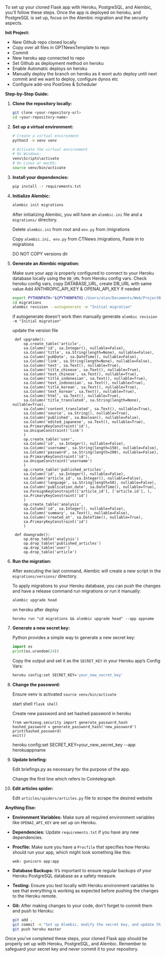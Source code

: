 To set up your cloned Flask app with Heroku, PostgreSQL, and Alembic, you'll follow these steps. Once the app is deployed on heroku, and PostgreSQL is set up, focus on the Alembic migration and the security aspects.

**Init Project:**
- New Github repo cloned locally
- Copy over all files in GPTNewsTemplate to repo
- Commit
- New heroku app connected to repo
- Set Github as deployment method on heroku
- Enable Automatic deploys on heroku
- Manually deploy the branch on heroku as it wont auto deploy until next commit and we want to deploy, configure dynos etc
- Configure add-ons PostGres & Scheduler

**Step-by-Step Guide:**

1. **Clone the repository locally:**
   ```sh
   git clone <your-repository-url>
   cd <your-repository-name>
   ```

2. **Set up a virtual environment:**
   ```sh
   # Create a virtual environment
   python3 -m venv venv

   # Activate the virtual environment
   # On Windows:
   venv\Scripts\activate
   # On Linux or macOS:
   source venv/bin/activate
   ```

3. **Install your dependencies:**
   ```sh
   pip install -r requirements.txt
   ```

4. **Initialize Alembic:**
   ```sh
   alembic init migrations
   ```
   After initializing Alembic, you will have an `alembic.ini` file and a `migrations/` directory.

   Delete `alembic.ini` from root and `env.py` from /migrations

   Copy `alembic.ini, env.py` from CTNews /migrations, Paste in to migrations

   DO NOT COPY versions dir

6. **Generate an Alembic migration:**

   Make sure your app is properly configured to connect to your Heroku database locally using the `DB_URL` from Heroku config vars.
   Check heroku config vars, copy DATABASE_URL, create DB_URL with same value
   Add ANTHROPIC_API_KEY & OPENAI_API_KEY if needed

   ```sh
   export PYTHONPATH="${PYTHONPATH}:/Users/alan/Documents/Web/ProjectName"
   cd migrations
   alembic revision --autogenerate -m "Initial migration"
    ```

   if autogenerate doesn't work then manually generate
   `alembic revision -m "Initial migration"`

   update the version file

   ```
    def upgrade():
        op.create_table('article',
        sa.Column('id', sa.Integer(), nullable=False),
        sa.Column('title', sa.String(length=None), nullable=False),
        sa.Column('pubDate', sa.DateTime(), nullable=False),
        sa.Column('link', sa.String(length=None), nullable=False),
        sa.Column('text', sa.Text(), nullable=True),
        sa.Column('title_chinese', sa.Text(), nullable=True),
        sa.Column('text_chinese', sa.Text(), nullable=True),
        sa.Column('title_indonesian', sa.Text(), nullable=True),
        sa.Column('text_indonesian', sa.Text(), nullable=True),
        sa.Column('title_korean', sa.Text(), nullable=True),
        sa.Column('text_korean', sa.Text(), nullable=True),
        sa.Column('html', sa.Text(), nullable=True),
        sa.Column('title_translated', sa.String(length=None), nullable=True),
        sa.Column('content_translated', sa.Text(), nullable=True),
        sa.Column('source', sa.String(), nullable=True),
        sa.Column('published', sa.Boolean(), nullable=False),
        sa.Column('edited_japanese', sa.Text(), nullable=True),
        sa.PrimaryKeyConstraint('id'),
        sa.UniqueConstraint('link')
        )
        op.create_table('user',
        sa.Column('id', sa.Integer(), nullable=False),
        sa.Column('username', sa.String(length=150), nullable=False),
        sa.Column('password', sa.String(length=200), nullable=False),
        sa.PrimaryKeyConstraint('id'),
        sa.UniqueConstraint('username')
        )
        op.create_table('published_articles',
        sa.Column('id', sa.Integer(), nullable=False),
        sa.Column('article_id', sa.Integer(), nullable=False),
        sa.Column('language', sa.String(length=50), nullable=False),
        sa.Column('publication_date', sa.DateTime(), nullable=True),
        sa.ForeignKeyConstraint(['article_id'], ['article.id'], ),
        sa.PrimaryKeyConstraint('id')
        )
        op.create_table('analysis',
        sa.Column('id', sa.Integer(), nullable=False),
        sa.Column('summary', sa.Text(), nullable=False),
        sa.Column('created_at', sa.DateTime(), nullable=True),
        sa.PrimaryKeyConstraint('id')
        )

    def downgrade():
        op.drop_table('analysis')
        op.drop_table('published_articles')
        op.drop_table('user')
        op.drop_table('article')
    ```

7. **Run the migration:**

   After executing the last command, Alembic will create a new script in the `migrations/versions/` directory.

   To apply migrations to your Heroku database, you can push the changes and have a release command run migrations or run it manually:

   ```sh
   alembic upgrade head
   ```
   on heroku after deploy

   `heroku run "cd migrations && alembic upgrade head" --app appname`

8. **Generate a new secret key:**

   Python provides a simple way to generate a new secret key:

   ```python
   import os
   print(os.urandom(24))
   ```

   Copy the output and set it as the `SECRET_KEY` in your Heroku app’s Config Vars:

   ```sh
   heroku config:set SECRET_KEY='your_new_secret_key'
   ```

9. **Change the password:**

    Ensure venv is activated
    `source venv/bin/activate`

    start shell
    `flask shell`

    Create new password and set hashed password in heroku
    ```
    from werkzeug.security import generate_password_hash
    hashed_password = generate_password_hash('new_password')
    print(hashed_password)
    exit()
    ```
    heroku config:set SECRET_KEY=your_new_secret_key --app herokuappname

10. **Update briefing:**

    Edit briefings.py as necessary for the purpose of the app.

    Change the first line which refers to Cointelegraph

11. **Edit articles spider:**

    Edit `articles/spiders/articles.py` file to scrape the desired website

**Anything Else:**

- **Environment Variables:** Make sure all required environment variables like `OPENAI_API_KEY` are set up on Heroku.

- **Dependencies:** Update `requirements.txt` if you have any new dependencies.

- **Procfile:** Make sure you have a `Procfile` that specifies how Heroku should run your app, which might look something like this:

  ```
  web: gunicorn app:app
  ```

- **Database Backups:** It’s important to ensure regular backups of your Heroku PostgreSQL database as a safety measure.

- **Testing:** Ensure you test locally with Heroku environment variables to see that everything is working as expected before pushing the changes to the Heroku remote.

- **Git:** After making changes to your code, don't forget to commit them and push to Heroku:

  ```sh
  git add .
  git commit -m "Set up Alembic, modify the secret key, and update the password"
  git push heroku master
  ```

Once you've completed these steps, your cloned Flask app should be properly set up with Heroku, PostgreSQL, and Alembic. Remember to safeguard your secret key and never commit it to your repository.
